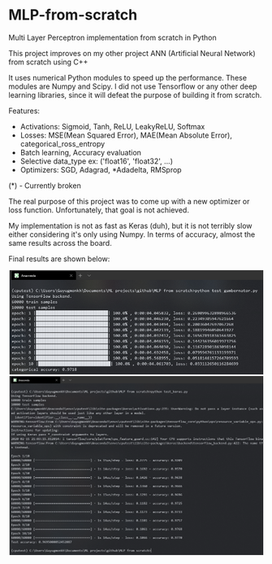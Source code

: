 # MLP-from-scratch
Multi Layer Perceptron implementation from scratch in Python

This project improves on my other project ANN (Artificial Neural Network) from scratch using C++

It uses numerical Python modules to speed up the performance. These modules are Numpy and Scipy.
I did not use Tensorflow or any other deep learning libraries, since it will defeat the purpose of building it
from scratch.

Features:
* Activations: Sigmoid, Tanh, ReLU, LeakyReLU, Softmax
* Losses: MSE(Mean Squared Error), MAE(Mean Absolute Error), categorical_ross_entropy
* Batch learning, Accuracy evaluation
* Selective data_type ex: ('float16', 'float32', ...)
* Optimizers: SGD, Adagrad, *Adadelta, RMSprop

(*) - Currently broken

The real purpose of this project was to come up with a new optimizer or loss function. Unfortunately, that goal is
not achieved.

My implementation is not as fast as Keras (duh), but it is not terribly slow either considering it's only using Numpy.
In terms of accuracy, almost the same results across the board.

Final results are shown below:
<p align="center">
  <img src="gumbernator_mlp_result.PNG" width=500 height=205>
  <img src="keras_mlp_result.PNG" width=500 height=352>
</p>
